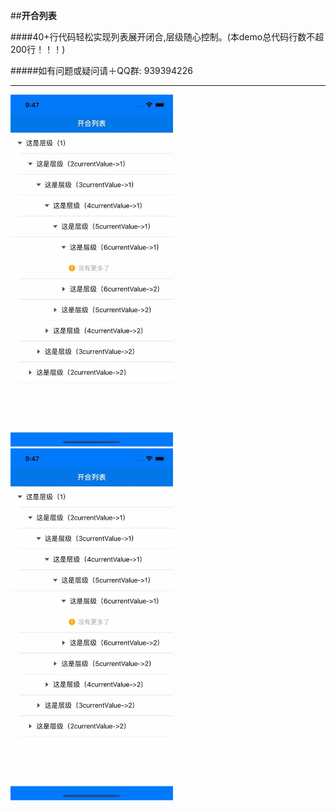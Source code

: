 ##**开合列表**

####40+行代码轻松实现列表展开闭合,层级随心控制。(本demo总代码行数不超200行！！！)

#####如有问题或疑问请＋QQ群: 939394226

***

<img src="https://github.com/jiajun1203/SwiftList/blob/main/pic_1.png?raw=true" width="260" height="563" alt=" "/><br/>
<img src="https://github.com/jiajun1203/SwiftList/blob/main/pic_1.png?raw=true" width="260" height="563" alt=" "/><br/>
